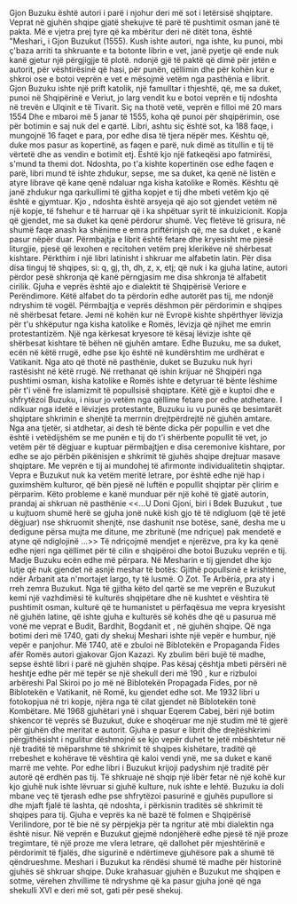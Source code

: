Gjon Buzuku është autori i parë i njohur deri më sot i letërsisë shqiptare. Veprat në gjuhën shqipe gjatë shekujve të parë të pushtimit osman janë të pakta. Më e vjetra prej tyre që ka mbëritur deri në ditët tona, është "Meshari„ i Gjon Buzukut (1555). Kush ishte autori, nga ishte, ku punoi, mbi ç'baza arriti ta shkruante e ta botonte librin e vet, janë pyetje që ende nuk kanë gjetur një përgjigjje të plotë. ndonjë gjë të paktë që dimë për jetën e autorit, për vështirësinë që hasi, për punën, qëllimin dhe për kohën kur e shkroi ose e botoi veprën e vet e mësojmë vetëm nga pasthënia e librit. Gjon Buzuku ishte një prift katolik, një famulltar i thjeshtë, që, me sa duket, punoi në Shqipërinë e Veriut, jo larg vendit ku e botoi veprën e tij ndoshta në trevën e Ulqinit e të Tivarit. Siç na thotë vetë, veprën e filloi më 20 mars 1554
Dhe e mbaroi më 5 janar të 1555, koha që punoi për shqipërimin, ose për botimin e saj nuk del e qartë.
Libri, ashtu siç është sot, ka 188 faqe, i mungojnë 16 faqet e para, por edhe disa të tjera nëpër mes. Kështu që, duke mos pasur as kopertinë, as faqen e parë, nuk dimë as titullin e tij të vërtetë dhe as vendin e botimit etj. Është kjo një fatkeqësi apo fatmirësi, s'mund ta themi dot. Ndoshta, po t'a kishte kopertinën ose edhe faqen e parë, libri mund të ishte zhdukur, sepse, me sa duket, ka qenë në listën e atyre librave që kane qenë ndaluar nga kisha katolike e Romës.
Kështu që janë zhdukur nga qarkullimi të gjitha kopjet e tij dhe mbeti vetëm kjo që është e gjymtuar. Kjo , ndoshta është arsyeja që ajo sot gjendet vetëm në një kopje, të fshehur e të harruar që i ka shpëtuar syrit të inkuizicionit.
Kopja që gjendet, me sa duket ka qenë përdorur shumë. Veç fletëve të grisura, në shumë faqe anash ka shënime e emra priftërinjsh që, me sa duket , e kanë pasur nëpër duar.
Përmbajtja e librit është fetare dhe kryesisht me pjesë liturgjie, pjesë që lexohen e recitohen vetëm prej klerikëve në shërbesat kishtare. Përkthim i një libri latinisht i shkruar me alfabetin latin. Për disa disa tinguj të shqipes, si: q, gj, th, dh, z, x, etj; që nuk i ka gjuha latine, autori përdor pesë shkronja që kanë përngjasim me disa shkronja të alfabetit cirilik. Gjuha e veprës është ajo e dialektit të Shqipërisë Veriore e Perëndimore. Këtë alfabet do ta përdorin edhe autorët pas tij, me ndonjë ndryshim të vogël.
Përmbajtja e veprës dëshmon për përdorimin e shqipes në shërbesat fetare. Jemi në kohën kur në Evropë kishte shpërthyer lëvizja për t'u shkëputur nga kisha katolike e Romës, lëvizja që njihet me emrin protestantizëm. Një nga kërkesat kryesore të kësaj lëvizje ishte që shërbesat kishtare të bëhen në gjuhën amtare. Edhe Buzuku, me sa duket, ecën në këtë rrugë, edhe pse kjo është në kundërshtim me urdhërat e Vatikanit. Nga ato që thotë në pasthënie, duket se Buzuku nuk hyri rastësisht në këtë rrugë.
Në rrethanat që ishin krijuar në Shqipëri nga pushtimi osman, kisha katolike e Romës ishte e detyruar të bënte lëshime për t'i vënë fre islamizmit të popullsisë shqiptare. Këtë gjë e kuptoi dhe e shfrytëzoi Buzuku, i nisur jo vetëm nga qëllime fetare por edhe atdhetare.
I ndikuar nga idetë e lëvizjes protestante, Buzuku iu vu punës qe besimtarët shqiptare shkrimin e shenjtë ta merrnin drejtpërdrejtë në gjuhën amtare. Nga ana tjetër, si atdhetar, ai desh të bënte dicka për popullin e vet dhe është i vetëdijshëm se me punën e tij do t'i shërbente popullit të vet, jo vetëm për të dëgjuar e kuptuar përmbajtjen e disa ceremonive kishtare, por edhe se ajo përbën pikënisjen e shkrimit të gjuhës shqipe drejtuar masave shqiptare. Me veprën e tij ai mundohej të afirmonte individualitetin shqiptar. Vepra e Buzukut nuk ka vetëm meritë letrare, por është edhe një hap i guximshëm kulturor, që bën pjesë në luftën e popullit shqiptar për çlirim e përparim. Këto probleme e kanë munduar për një kohë të gjatë autorin, prandaj ai shkruan në pasthënie <<…U Doni Gjoni, biri i Bdek Buzukut , tue u kujtuom shumë herë se gjuha jonë nukë kish gjo të të ndigluom (që të jetë dëgjuar) nse shkruomit shenjtë, nse dashunit nse botëse, sanë, desha me u dedigune përsa mujta me ditune, me zbritunë (me ndriçue) pak mendetë e atyne që ndiglojinë …>>
Të ndriçojmë mendjet e njerëzve, pra ky ka qenë edhe njeri nga qëllimet për të cilin e shqipëroi dhe botoi Buzuku veprën e tij. Madje Buzuku ecën edhe më përpara. Në Mesharin e tij gjendet dhe kjo lutje që nuk gjendet në asnjë meshar të botës: Gjithë popullsinë e krishtene, ndër Arbanit ata n'mortajet largo, ty të lusmë. O Zot. Te Arbëria, pra aty i rreh zemra Buzukut. Nga të gjitha këto del qartë se me veprën e Buzukut kemi një vazhdimësi të kulturës shqipëtare dhe në kushtet e vështira të pushtimit osman, kulturë që te humanistet u përfaqësua me vepra kryesisht në gjuhën latine, që ishte gjuha e kulturës së kohës dhe që u pasurua më vonë me veprat e Budit, Bardhit, Bogdanit et , në gjuhën shqipe.
Që nga botimi deri më 1740, gati dy shekuj Meshari ishte një vepër e humbur, një vepër e panjohur. Më 1740, atë e zbuloi në Biblotekën e Propaganda Fides afër Romës autori gjakovar Gjon Kazazi. Ky zbulim bëri bujë të madhe, sepse është libri i parë në gjuhën shqipe. Pas kësaj çështja mbeti përsëri në heshtje edhe për më tepër se një shekull deri më 190 , kur e rizbuloi arbëreshi Pal Skiroi po jo më në Biblotekën Propagada Fides, por në Biblotekën e Vatikanit, në Romë, ku gjendet edhe sot. Me 1932 libri u fotokopjua në tri kopje, njëra nga të cilat gjendet në Biblotekën tonë Kombëtare. Më 1968 gjuhëtari ynë i shquar Eqerem Cabej, bëri një botim shkencor të veprës së Buzukut, duke e shoqëruar me një studim më të gjerë për gjuhën dhe meritat e autorit.
Gjuha e pasur e librit dhe drejtëshkrimi përgjithësisht i ngulitur dëshmojnë se kjo vepër duhet te jetë mbështetur në një traditë të mëparshme të shkrimit të shqipes kishëtare, traditë që rrebeshet e kohërave të vështira që kaloi vendi ynë, me sa duket e kanë marrë me vehte. Por edhe libri i Buzukut krijoji padyshim një traditë për autorë që erdhën pas tij. Të shkruaje në shqip një libër fetar në një kohë kur kjo gjuhë nuk ishte lëvruar si gjuhë kulture, nuk ishte e lehtë. Buzuku ia doli mbane veç të tjerash edhe pse shfrytëzoi pasurinë e gjuhës pupullore si dhe mjaft fjalë të lashta, që ndoshta, i përkisnin traditës së shkrimit të shqipes para tij.
Gjuha e veprës ka në bazë të folmen e Shqipërisë Verilindore, por të bie në sy përpjekja për ta ngritur atë mbi dialektin nga është nisur. Në veprën e Buzukut gjejmë ndonjëherë edhe pjesë të një proze tregimtare, të një proze me vlera letrare, që dallohet për mjeshtërinë e përdorimit të fjalës, dhe sigurinë e ndërtimeve gjuhësore pak a shumë të qëndrueshme. Meshari i Buzukut ka rëndësi shumë të madhe për historinë gjuhës së shkruar shqipe. Duke krahasuar gjuhën e Buzukut me shqipen e sotme, vërehen zhvillime të ndryshme që ka pasur gjuha jonë që nga shekulli XVI e deri më sot, gati për pesë shekuj.